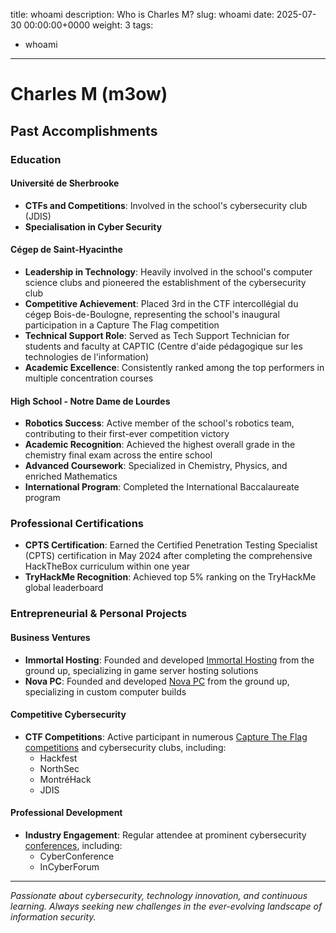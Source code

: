 title: whoami
description: Who is Charles M?
slug: whoami
date: 2025-07-30 00:00:00+0000
weight: 3
tags:
 - whoami
---
# Charles M (m3ow)
## Past Accomplishments
### Education
#### Université de Sherbrooke
- **CTFs and Competitions**: Involved in the school's cybersecurity club (JDIS)
- **Specialisation in Cyber Security**
#### Cégep de Saint-Hyacinthe
- **Leadership in Technology**: Heavily involved in the school's computer science clubs and pioneered the establishment of the cybersecurity club
- **Competitive Achievement**: Placed 3rd in the CTF intercollégial du cégep Bois-de-Boulogne, representing the school's inaugural participation in a Capture The Flag competition
- **Technical Support Role**: Served as Tech Support Technician for students and faculty at CAPTIC (Centre d'aide pédagogique sur les technologies de l'information)
- **Academic Excellence**: Consistently ranked among the top performers in multiple concentration courses
#### High School - Notre Dame de Lourdes
- **Robotics Success**: Active member of the school's robotics team, contributing to their first-ever competition victory
- **Academic Recognition**: Achieved the highest overall grade in the chemistry final exam across the entire school
- **Advanced Coursework**: Specialized in Chemistry, Physics, and enriched Mathematics
- **International Program**: Completed the International Baccalaureate program
### Professional Certifications
- **CPTS Certification**: Earned the Certified Penetration Testing Specialist (CPTS) certification in May 2024 after completing the comprehensive HackTheBox curriculum within one year
- **TryHackMe Recognition**: Achieved top 5% ranking on the TryHackMe global leaderboard
### Entrepreneurial & Personal Projects
#### Business Ventures
- **Immortal Hosting**: Founded and developed [Immortal Hosting](/p/immortal-host/) from the ground up, specializing in game server hosting solutions
- **Nova PC**: Founded and developed [Nova PC](/p/nova-pc) from the ground up, specializing in custom computer builds
#### Competitive Cybersecurity
- **CTF Competitions**: Active participant in numerous [Capture The Flag competitions](/p/ctfs) and cybersecurity clubs, including:
  - Hackfest
  - NorthSec
  - MontréHack
  - JDIS
#### Professional Development
- **Industry Engagement**: Regular attendee at prominent cybersecurity [conferences](/p/ctfs), including:
  - CyberConference
  - InCyberForum
---
*Passionate about cybersecurity, technology innovation, and continuous learning. Always seeking new challenges in the ever-evolving landscape of information security.*
